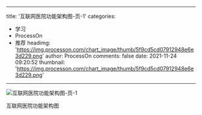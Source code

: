 
---
title: '互联网医院功能架构图-页-1'
categories: 
 - 学习
 - ProcessOn
 - 推荐
headimg: 'https://img.processon.com/chart_image/thumb/5f9cd5cd07912948e6e3d229.png'
author: ProcessOn
comments: false
date: 2021-11-24 09:20:52
thumbnail: 'https://img.processon.com/chart_image/thumb/5f9cd5cd07912948e6e3d229.png'
---

<div>   
<img class="thumb" alt="互联网医院功能架构图-页-1" src="https://img.processon.com/chart_image/thumb/5f9cd5cd07912948e6e3d229.png" referrerpolicy="no-referrer">
<p>互联网医院功能架构图</p>  
</div>
            